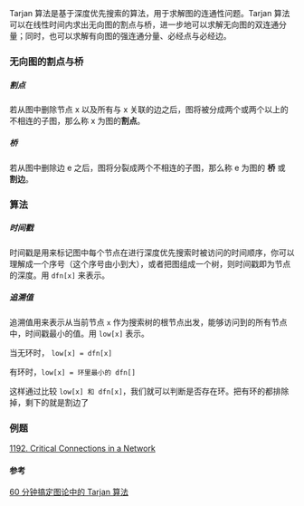 Tarjan 算法是基于深度优先搜索的算法，用于求解图的连通性问题。Tarjan 算法可以在线性时间内求出无向图的割点与桥，进一步地可以求解无向图的双连通分量；同时，也可以求解有向图的强连通分量、必经点与必经边。



### 无向图的割点与桥

##### 割点

若从图中删除节点 x 以及所有与 x 关联的边之后，图将被分成两个或两个以上的不相连的子图，那么称 x 为图的**割点**。



##### 桥

若从图中删除边 e 之后，图将分裂成两个不相连的子图，那么称 e 为图的 **桥** 或 **割边**。





### 算法

##### 时间戳

时间戳是用来标记图中每个节点在进行深度优先搜索时被访问的时间顺序，你可以理解成一个序号（这个序号由小到大），或者把图组成一个树，则时间戳即为节点的深度。用 `dfn[x]` 来表示。



##### 追溯值

追溯值用来表示从当前节点 `x` 作为搜索树的根节点出发，能够访问到的所有节点中，时间戳最小的值。用 `low[x]` 表示。

当无环时， `low[x] = dfn[x]`

有环时，`low[x] = 环里最小的 dfn[]`

这样通过比较 `low[x] 和 dfn[x]`，我们就可以判断是否存在环。把有环的都排除掉，剩下的就是割边了





### 例题

[1192. Critical Connections in a Network](https://leetcode.com/problems/critical-connections-in-a-network/)





#### 参考
[60 分钟搞定图论中的 Tarjan 算法](https://zhuanlan.zhihu.com/p/101923309)

